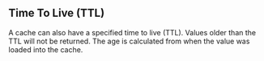 ## Time To Live (TTL)

A cache can also have a specified time to live (TTL). Values older than the TTL will not be returned. The age is calculated from when the value was loaded into the cache.

